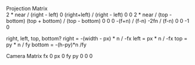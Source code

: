 Projection Matrix <br>
2 * near / (right - left) 0                         (right+left) / (right - left)   0
0                         2 * near / (top - bottom) (top + bottom) / (top - bottom) 0
0                         0                         -(f+n) / (f-n)                  -2fn / (f-n)
0                         0                         -1                              0

right, left, top, bottom?
right = -(width - px) * n / -fx
left = px * n / -fx
top = py * n / fy
bottom = -(h-py)*n /fy

Camera Matrix
fx 0 px
0 fy py
0 0 0

